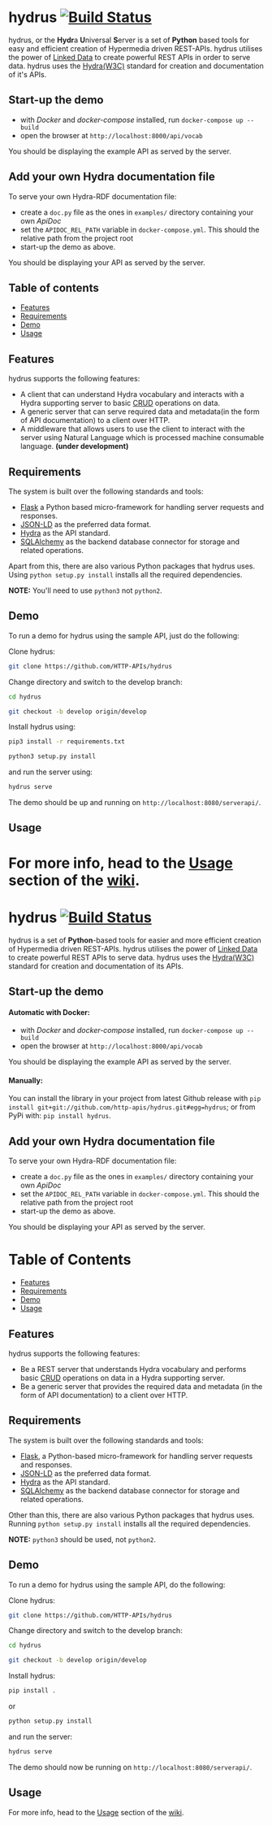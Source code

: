 hydrus [![Build Status](https://travis-ci.com/HTTP-APIs/hydrus.svg?branch=master)](https://travis-ci.com/HTTP-APIs/hydrus)
===================
hydrus, or the **Hydr**a **U**niversal **S**erver is a set of **Python** based tools for easy and efficient creation of Hypermedia driven REST-APIs. hydrus utilises the power of [Linked Data](https://en.wikipedia.org/wiki/Linked_data) to create powerful REST APIs in order to serve data.
hydrus uses the [Hydra(W3C)](http://www.hydra-cg.com/) standard for creation and documentation of it's APIs.

Start-up the demo
-----------------
* with *Docker* and *docker-compose* installed, run `docker-compose up --build`
* open the browser at `http://localhost:8000/api/vocab`

You should be displaying the example API as served by the server.

Add your own Hydra documentation file
-------------------------------------
To serve your own Hydra-RDF documentation file:
* create a `doc.py` file as the ones in `examples/` directory containing your own *ApiDoc*
* set the `APIDOC_REL_PATH` variable in `docker-compose.yml`. This should the relative path from the project root
* start-up the demo as above.

You should be displaying your API as served by the server.

Table of contents
-------------
* [Features](#features)
* [Requirements](#req)
* [Demo](#demo)
* [Usage](#usage)

<a name="features"></a>
Features
-------------
hydrus supports the following features:
- A client that can understand Hydra vocabulary and interacts with a Hydra supporting server to basic [CRUD](https://en.wikipedia.org/wiki/Create,_read,_update_and_delete) operations on data.
- A generic server that can serve required data and metadata(in the form of API documentation) to a client over HTTP.
- A middleware that allows users to use the client to interact with the server using Natural Language which is processed machine consumable language. **(under development)**

<a name="req"></a>
Requirements
-------------
The system is built over the following standards and tools:
- [Flask](http://flask.pocoo.org/) a Python based micro-framework for handling server requests and responses.
- [JSON-LD](http://json-ld.org/spec/latest/json-ld/) as the preferred data format.
- [Hydra](http://www.hydra-cg.com/) as the API standard.
- [SQLAlchemy](http://www.sqlalchemy.org/) as the backend database connector for storage and related operations.

Apart from this, there are also various Python packages that hydrus uses. Using `python setup.py install` installs all the required dependencies.

**NOTE:** You'll need to use `python3` not `python2`.

<a name="demo"></a>
Demo
-------------
To run a demo for hydrus using the sample API, just do the following:

Clone hydrus:
```bash
git clone https://github.com/HTTP-APIs/hydrus
```
Change directory and switch to the develop branch:
```bash
cd hydrus

git checkout -b develop origin/develop
```

Install hydrus using:
```bash
pip3 install -r requirements.txt

python3 setup.py install
```
 
and run the server using:

```bash
hydrus serve
```

The demo should be up and running on `http://localhost:8080/serverapi/`.

<a name="usage"></a>
Usage
-------------
For more info, head to the [Usage](http://www.hydraecosystem.org/01-Usage.html) section of the [wiki](http://www.hydraecosystem.org/).
=======
hydrus [![Build Status](https://travis-ci.com/HTTP-APIs/hydrus.svg?branch=master)](https://travis-ci.com/HTTP-APIs/hydrus)
===================
hydrus is a set of **Python**-based tools for easier and more efficient creation of Hypermedia driven REST-APIs. hydrus utilises the power of [Linked Data](https://en.wikipedia.org/wiki/Linked_data) to create powerful REST APIs to serve data.
hydrus uses the [Hydra(W3C)](http://www.hydra-cg.com/) standard for creation and documentation of its APIs.

Start-up the demo
-----------------

#### Automatic with Docker:
* with *Docker* and *docker-compose* installed, run `docker-compose up --build`
* open the browser at `http://localhost:8000/api/vocab`

You should be displaying the example API as served by the server.

#### Manually:
You can install the library in your project from latest Github release with `pip install git+git://github.com/http-apis/hydrus.git#egg=hydrus`; or from PyPi with: `pip install hydrus`.  

Add your own Hydra documentation file
-------------------------------------
To serve your own Hydra-RDF documentation file:
* create a `doc.py` file as the ones in `examples/` directory containing your own *ApiDoc*
* set the `APIDOC_REL_PATH` variable in `docker-compose.yml`. This should the relative path from the project root
* start-up the demo as above.

You should be displaying your API as served by the server.

Table of Contents
=======
* [Features](#features)
* [Requirements](#req)
* [Demo](#demo)
* [Usage](#usage)

<a name="features"></a>
Features
-------------
hydrus supports the following features:
- Be a REST server that understands Hydra vocabulary and performs basic [CRUD](https://en.wikipedia.org/wiki/Create,_read,_update_and_delete) operations on data in a Hydra supporting server. 
- Be a generic server that provides the required data and metadata (in the form of API documentation) to a client over HTTP.

<a name="req"></a>
Requirements
-------------
The system is built over the following standards and tools:
- [Flask](http://flask.pocoo.org/), a Python-based micro-framework for handling server requests and responses.
- [JSON-LD](http://json-ld.org/spec/latest/json-ld/) as the preferred data format.
- [Hydra](http://www.hydra-cg.com/) as the API standard.
- [SQLAlchemy](http://www.sqlalchemy.org/) as the backend database connector for storage and related operations.

Other than this, there are also various Python packages that hydrus uses. Running `python setup.py install` installs all the required dependencies.

**NOTE:** `python3` should be used, not `python2`.

<a name="demo"></a>
Demo
-------------
To run a demo for hydrus using the sample API, do the following:

Clone hydrus:
```bash
git clone https://github.com/HTTP-APIs/hydrus
```
Change directory and switch to the develop branch:
```bash
cd hydrus

git checkout -b develop origin/develop
```

Install hydrus:
```bash
pip install .
```
or
```bash
python setup.py install
```

and run the server:

```bash
hydrus serve
```

The demo should now be running on `http://localhost:8080/serverapi/`.

<a name="usage"></a>
Usage
-------------
For more info, head to the [Usage](http://www.hydraecosystem.org/01-Usage.html) section of the [wiki](http://www.hydraecosystem.org/).

